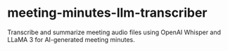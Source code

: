 # meeting-minutes-llm-transcriber
Transcribe and summarize meeting audio files using OpenAI Whisper and LLaMA 3 for AI-generated meeting minutes.
